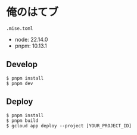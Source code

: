 # 俺のはてブ

`.mise.toml`

- node: 22.14.0
- pnpm: 10.13.1

## Develop

```
$ pnpm install
$ pnpm dev
```

## Deploy

```
$ pnpm install
$ pnpm build
$ gcloud app deploy --project [YOUR_PROJECT_ID]
```
